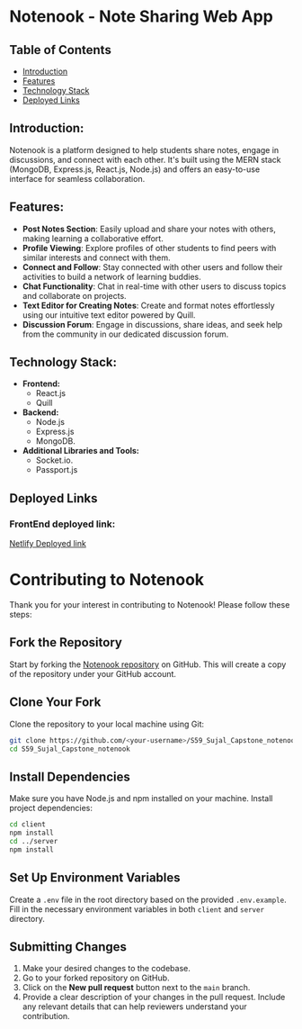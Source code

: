 # Notenook - Note Sharing Web App

## Table of Contents
- [Introduction](#introduction)
- [Features](#features)
- [Technology Stack](#technology-stack)
- [Deployed Links](#deployed-links)

## Introduction:

Notenook is a platform designed to help students share notes, engage in discussions, and connect with each other. It's built using the MERN stack (MongoDB, Express.js, React.js, Node.js) and offers an easy-to-use interface for seamless collaboration.

## Features:

- **Post Notes Section**: Easily upload and share your notes with others, making learning a collaborative effort.
- **Profile Viewing**: Explore profiles of other students to find peers with similar interests and connect with them.
- **Connect and Follow**: Stay connected with other users and follow their activities to build a network of learning buddies.
- **Chat Functionality**: Chat in real-time with other users to discuss topics and collaborate on projects.
- **Text Editor for Creating Notes**: Create and format notes effortlessly using our intuitive text editor powered by Quill.
- **Discussion Forum**: Engage in discussions, share ideas, and seek help from the community in our dedicated discussion forum.

## Technology Stack:

- **Frontend:**
  - React.js
  - Quill
- **Backend:**
  - Node.js
  - Express.js
  - MongoDB.
- **Additional Libraries and Tools:**
  - Socket.io.
  - Passport.js

## Deployed Links
### FrontEnd deployed link:
[Netlify Deployed link](https://notenook.netlify.app/)

# Contributing to Notenook

Thank you for your interest in contributing to Notenook! Please follow these steps:

## Fork the Repository

Start by forking the [Notenook repository](https://github.com/kalviumcommunity/S59_Sujal_Capstone_notenook) on GitHub. This will create a copy of the repository under your GitHub account.

## Clone Your Fork

Clone the repository to your local machine using Git:

```bash
git clone https://github.com/<your-username>/S59_Sujal_Capstone_notenook.git
cd S59_Sujal_Capstone_notenook
```

## Install Dependencies

Make sure you have Node.js and npm installed on your machine. Install project dependencies:

```bash
cd client
npm install
cd ../server
npm install
```

## Set Up Environment Variables

Create a `.env` file in the root directory based on the provided `.env.example`. Fill in the necessary environment variables in both `client` and `server` directory.

## Submitting Changes

1. Make your desired changes to the codebase.
2. Go to your forked repository on GitHub.
3. Click on the **New pull request** button next to the `main` branch.
4. Provide a clear description of your changes in the pull request. Include any relevant details that can help reviewers understand your contribution.

